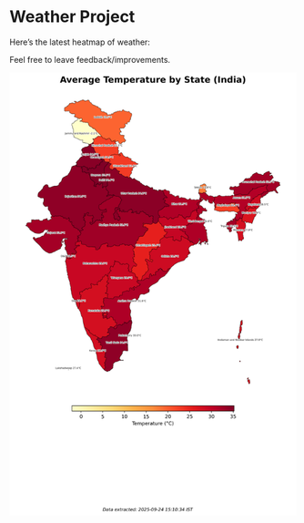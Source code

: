 # Weather Project

Here’s the latest heatmap of weather:

Feel free to leave feedback/improvements.

![India Heatmap](docs/assets/india_heatmap.png?v=D3BC94)
